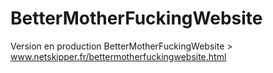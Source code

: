 # BetterMotherFuckingWebsite

Version en production BetterMotherFuckingWebsite > www.netskipper.fr/bettermotherfuckingwebsite.html

